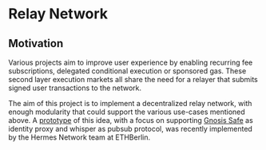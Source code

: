# Relay Network
## Motivation
Various projects aim to improve user experience by enabling recurring fee subscriptions, delegated conditional execution or sponsored gas. These second layer execution markets all share the need for a relayer that submits signed user transactions to the network.

The aim of this project is to implement a decentralized relay network, with enough modularity that could support the various use-cases mentioned above. A [prototype](https://github.com/hermes-network/the-executor) of this idea, with a focus on supporting [Gnosis Safe](https://gnosis-safe.readthedocs.io/en/latest/) as identity proxy and whisper as pubsub protocol, was recently implemented by the Hermes Network team at ETHBerlin.
